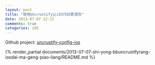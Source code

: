 ```yaml
---
layout: post
title: "使用Uncrustify让iOS代码更漂亮"
date: 2013-07-07 12:12
comments: true
categories: iOS
---
```


Github project: [uncrustify-config-ios](https://github.com/dijkst/uncrustify-config-ios)
<!-- more -->
{% render_partial documents/2013-07-07-shi-yong-bbuncrustifyrang-iosdai-ma-geng-piao-liang/README.md  %}
